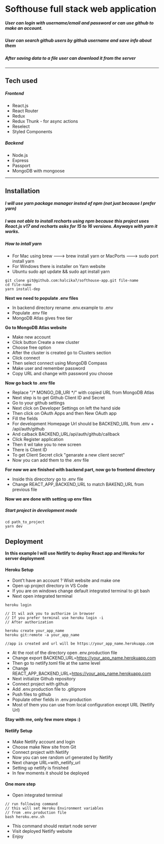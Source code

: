 # Softhouse full stack web application
##### User can login with username/email and password or can use github to make an account. 
##### User can search  github users by github username and save info about them
##### After saving data to a file user can download it from the server
___

## Tech used


##### Frontend
* React.js
* React Router
* Redux
* Redux Thunk - for async actions
* Reselect
* Styled Components

##### Backend
* Node.js
* Express
* Passport
* MongoDB with mongoose

---

## Installation

##### I will use yarn package manager insted of npm (not just because I prefer yarn)
##### I was not able to install recharts using npm because this project uses React.js v17 and recharts asks for 15 to 16 versions. Anyways with yarn it works.

##### How to intall yarn
* For Mac using brew ---> brew install yarn  or MacPorts ---> sudo port install yarn
* For Windows there is installer on Yarn website
* Ubuntu sudo apt update && sudo apt install yarn

```
git clone git@github.com:halcika7/softhouse-app.git file-name
cd file-name
yarn install-dep
```

**Next we need to populate .env files**

* In backend directory rename .env.example to .env
* Populate .env file
* MongoDB Atlas gives free tier

**Go to MongoDB Atlas website**
* Make new account
* Click button Create a new cluster
* Choose free option
* After the cluster is created go to Clusters section
* Click connect
* Then select connect using MongoDB Compass
* Make user and remember password
* Copy URL and change <password> with password you choose

**Now go back to .env file**

* Replace "/* MONGO_DB_URI  */" with copied URL from MongoDB Atlas
* Next step is to get Github Client ID and Secret
* Go to your github settings
* Next click on Developer Settings on left the hand side
* Then click on OAuth Apps and then New OAuth app
* Fill the fields
* For development Homepage Url should be BACKEND_URL from .env + /api/auth/github
* And calback BACKEND_URL/api/auth/github/callback
* Click Register application
* Then it wil take you to new screen
* There is Client ID
* To get Client Secret click "genarate a new client secret"
* Now you can add them to the .env file

**For now we are finished with backend part, now go to frontend directory**

* Inside this direcctory go to .env file
* Change REACT_APP_BACKEND_URL to match BAKEND_URL from previous file

**Now we are done with setting up env files**

##### Start project in development mode

```
cd path_to_project
yarn dev
```


## Deployment

**In this example I will use Netlify to deploy React app and Heroku for server deployment**

#### Heroku Setup
* Dont't have an  account ? Wisit website and make one
* Open up project directory in VS Code
* If you are on windows change default integrated terminal to git bash
* Next open integrated terminal

```
heroku login

// It wil ask you to authorize in browser
// If you prefer terminal use heroku login -i
// After authorization

heroku create your_app_name
heroku git:remote -a your_app_name

//app is created and url will be https://your_app_name.herokuapp.com
```

* At the root of the directory open .env.production file
* Change export BACKEND_URL=https://your_app_name.herokuapp.com
* Then go to netlify.toml file at the same level
* Change REACT_APP_BACKEND_URL=https://your_app_name.herokuapp.com
* Next initialize Github repository
* Connect project with github
* Add .env.production file to .gitignore
* Push files to github
* Populate other fields in .env.production
* Most of them you can use from local configuration except URL (Netlify Url)

**Stay with me, only few more steps :)**

#### Netlify Setup

* Make Netlify account and login
* Choose make New site from Git
* Connect project with Netlify
* Now you can see random url generated by Netlify
* Next change URL=with_netlify_url
* Setting up netlify is finished
* In few moments it should be deployed

#### One more step

* Open integrated terminal

```
// run following command
// this will set Heroku Environment variables
// from .env.production file
bash heroku.env.sh
```

* This command should restart node server
* Visit deployed Netlify website
* Enjoy
